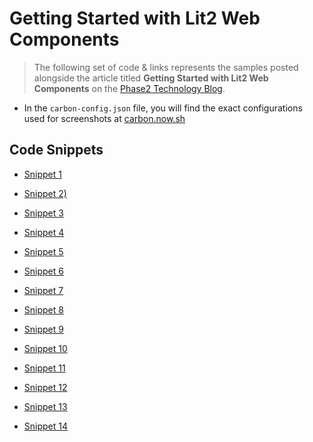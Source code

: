 # Getting Started with Lit2 Web Components

> The following set of code & links represents the samples posted alongside the article titled **Getting Started with Lit2 Web Components** on the [Phase2 Technology Blog](https://www.phase2technology.com/insights).

- In the `carbon-config.json` file, you will find the exact configurations used for screenshots at [carbon.now.sh](https://carbon.now.sh/)

## Code Snippets

- [Snippet 1](https://carbon.now.sh/?bg=rgba%28171%2C184%2C195%2C0%29&t=a11y-dark&wt=none&l=application%2Ftypescript&width=650&ds=false&dsyoff=20px&dsblur=68px&wc=true&wa=false&pv=0px&ph=0px&ln=false&fl=1&fm=Hack&fs=14px&lh=133%25&si=false&es=4x&wm=false&code=import%2520%257B%2520LitElement%2520%257D%2520from%2520%2522lit%2522%253B%250Aimport%2520%257B%2520customElement%2520%257D%2520from%2520%2522lit%252Fdecorators.js%2522%253B%250A%250A%252F**%250A%2520*%2520The%2520Outline%2520Widget%2520Component%250A%2520*%2520%250A%2520*%2520%2540element%2520OutlineWidget%250A%2520*%2520%2540extends%2520LitElement%250A%2520*%252F%250A%2540customElement%28%2522outline-widget%2522%29%250Aexport%2520class%2520OutlineWidget%2520extends%2520LitElement%2520%257B%250A%250A%257D%250A%250Adeclare%2520global%2520%257B%250A%2520%2520interface%2520HTMLElementTagNameMap%2520%257B%250A%2520%2520%2520%2520%2522outline-widget%2522%253A%2520OutlineWidget%253B%250A%2520%2520%257D%250A%257D)

- [Snippet 2)](https://carbon.now.sh/?bg=rgba%28171%2C184%2C195%2C0%29&t=a11y-dark&wt=none&l=application%2Ftypescript&width=650&ds=false&dsyoff=20px&dsblur=68px&wc=true&wa=false&pv=0px&ph=0px&ln=false&fl=1&fm=Hack&fs=14px&lh=133%25&si=false&es=4x&wm=false&code=import%2520%257B%2520OutlineElement%2520%257D%2520from%2520%2522..%252Foutline-element%252Foutline-element%2522%253B%250Aimport%2520%257B%2520customElement%2520%257D%2520from%2520%2522lit%252Fdecorators.js%2522%253B%250A%250A%252F**%250A%2520*%2520The%2520Outline%2520Widget%2520Component%250A%2520*%2520%250A%2520*%2520%2540element%2520OutlineWidget%250A%2520*%2520%2540extends%2520OutlineElement%250A%2520*%252F%250A%2540customElement%28%2522outline-widget%2522%29%250Aexport%2520class%2520OutlineWidget%2520extends%2520OutlineElement%2520%257B%250A%250A%257D%250A%250Adeclare%2520global%2520%257B%250A%2520%2520interface%2520HTMLElementTagNameMap%2520%257B%250A%2520%2520%2520%2520%2522outline-widget%2522%253A%2520OutlineWidget%253B%250A%2520%2520%257D%250A%257D)

- [Snippet 3](https://carbon.now.sh/?bg=rgba%28171%2C184%2C195%2C0%29&t=a11y-dark&wt=none&l=application%2Ftypescript&width=650&ds=false&dsyoff=20px&dsblur=68px&wc=true&wa=false&pv=0px&ph=0px&ln=false&fl=1&fm=Hack&fs=14px&lh=133%25&si=false&es=4x&wm=false&code=render%28%29%253A%2520TemplateResult%2520%257B%250A%2520%2520return%2520html%2560%250A%2520%2520%2520%2520%253Cdiv%253E%250A%2520%2520%2520%2520%2520%2520%253Cp%253ESimple%2520%2522hard%2520coded%2522%2520element%2520inside%2520the%2520component%2520ShadowDOM.%253C%252Fp%253E%250A%2520%2520%2520%2520%253C%252Fdiv%253E%250A%2520%2520%2560%250A%257D)

- [Snippet 4](https://carbon.now.sh/?bg=rgba%28171%2C184%2C195%2C0%29&t=a11y-dark&wt=none&l=application%2Ftypescript&width=650&ds=false&dsyoff=20px&dsblur=68px&wc=true&wa=false&pv=0px&ph=0px&ln=false&fl=1&fm=Hack&fs=14px&lh=133%25&si=false&es=4x&wm=false&code=%252F**%250A%2520*%2520The%2520Outline%2520%2520Link%2520component%250A%2520*%2520%2540element%2520OutlineLink%250A%2520*%2520%2540extends%2520OutlineElement%250A%2520*%2520%2540slot%2520-%2520The%2520default%252C%2520and%2520only%2520slot%2520for%2520this%2520element.%250A%2520*%252F%250A%2540customElement%28%27outline-link%27%29%250Aexport%2520class%2520OutlineLink%2520extends%2520OutlineElement%2520%257B%250A%250A%2520%2520render%28%29%253A%2520TemplateResult%2520%257B%250A%2520%2520%2520%2520return%2520html%2560%2524%257Bthis.linkHref%250A%2520%2520%2520%2520%2520%2520%253F%2520html%2560%2520%253Ca%250A%2520%2520%2520%2520%2520%2520%2520%2520%2520%2520href%253D%2524%257Bthis.linkHref%257D%250A%2520%2520%2520%2520%2520%2520%2520%2520%2520%2520rel%253D%2522%2524%257BifDefined%28this.linkRel%29%257D%2522%250A%2520%2520%2520%2520%2520%2520%2520%2520%2520%2520target%253D%2522%2524%257BifDefined%28this.linkTarget%29%257D%2522%250A%2520%2520%2520%2520%2520%2520%2520%2520%253E%250A%2520%2520%2520%2520%2520%2520%2520%2520%2520%2520%2524%257Bthis.linkText%2520%253F%2520html%2560%2524%257Bthis.linkText%257D%2560%2520%253A%2520html%2560%253Cslot%253E%253C%252Fslot%253E%2560%257D%250A%2520%2520%2520%2520%2520%2520%2520%2520%253C%252Fa%253E%2560%250A%2520%2520%2520%2520%2520%2520%253A%2520html%2560%253Cslot%253E%253C%252Fslot%253E%2560%257D%2560%253B%250A%2520%2520%257D%250A%257D%250A%250Adeclare%2520global%2520%257B%250A%2520%2520interface%2520HTMLElementTagNameMap%2520%257B%250A%2520%2520%2520%2520%27outline-link%27%253A%2520OutlineLink%253B%250A%2520%2520%257D%250A%257D)

- [Snippet 5](https://carbon.now.sh/?bg=rgba%28171%2C184%2C195%2C0%29&t=a11y-dark&wt=none&l=application%2Ftypescript&width=650&ds=false&dsyoff=20px&dsblur=68px&wc=true&wa=false&pv=0px&ph=0px&ln=true&fl=1&fm=Hack&fs=14px&lh=133%25&si=false&es=4x&wm=false&code=render%28%29%253A%2520TemplateResult%2520%257B%250A%2520%2520return%2520%250A%2520%2520%2520%2520%2520%2520html%2560%2524%257Bthis.linkHref%2520%250A%2520%2520%2520%2520%253F%2520html%2560%2560%2520%250A%2520%2520%2520%2520%253A%2520html%2560%2560%250A%2520%2520%257D%2560%253B%250A%257D)

- [Snippet 6](https://carbon.now.sh/?bg=rgba%28171%2C184%2C195%2C0%29&t=a11y-dark&wt=none&l=application%2Ftypescript&width=650&ds=false&dsyoff=20px&dsblur=68px&wc=true&wa=false&pv=0px&ph=0px&ln=false&fl=1&fm=Hack&fs=14px&lh=133%25&si=false&es=4x&wm=false&code=html%2560%253Cslot%253E%253C%252Fslot%253E%2560)

- [Snippet 7](https://carbon.now.sh/?bg=rgba%28171%2C184%2C195%2C0%29&t=a11y-dark&wt=none&l=htmlmixed&width=650&ds=false&dsyoff=20px&dsblur=68px&wc=true&wa=false&pv=0px&ph=0px&ln=false&fl=1&fm=Hack&fs=14px&lh=133%25&si=false&es=4x&wm=false&code=%253Coutline-link%253E%250A%2520%2520%253Ca%2520href%253D%2522https%253A%252F%252Fwww.phase2technology.com%252F%2522%253EPhase2%2520Technology%253C%252Fa%253E%250A%253C%252Foutline-link%253E)

- [Snippet 8](https://carbon.now.sh/?bg=rgba%28171%2C184%2C195%2C0%29&t=a11y-dark&wt=none&l=htmlmixed&width=650&ds=false&dsyoff=20px&dsblur=68px&wc=true&wa=false&pv=0px&ph=0px&ln=false&fl=1&fm=Hack&fs=14px&lh=133%25&si=false&es=4x&wm=false&code=%253Coutline-link%253E%250A%2520%2520%253Ca%2520href%253D%2522https%253A%252F%252Fwww.phase2technology.com%252F%2522%2520target%253D%2522_blank%2522%253E%250A%2520%2520%2520%2520%253Cimg%2520src%253D%2522%252Flogo.png%2522%2520alt%253D%2522Logo%2520image%2520for%2520Phase2%2520Technology%2522%2520%252F%253E%250A%2520%2520%253C%252Fa%253E%250A%253C%252Foutline-link%253E)

- [Snippet 9](https://carbon.now.sh/?bg=rgba%28171%2C184%2C195%2C0%29&t=a11y-dark&wt=none&l=application%2Ftypescript&width=670&ds=false&dsyoff=20px&dsblur=68px&wc=true&wa=false&pv=0px&ph=0px&ln=true&fl=1&fm=Hack&fs=14px&lh=133%25&si=false&es=4x&wm=false&code=render%28%29%253A%2520TemplateResult%2520%257B%250A%2520%2520return%2520html%2560%2524%257Bthis.linkHref%250A%2520%2520%2520%2520%253F%2520html%2560%2520%250A%2520%2520%2520%2520%2520%2520%253Ca%250A%2520%2520%2520%2520%2520%2520%2520%2520href%253D%2524%257Bthis.linkHref%257D%250A%2520%2520%2520%2520%2520%2520%2520%2520rel%253D%2522%2524%257BifDefined%28this.linkRel%29%257D%2522%250A%2520%2520%2520%2520%2520%2520%2520%2520target%253D%2522%2524%257BifDefined%28this.linkTarget%29%257D%2522%250A%2520%2520%2520%2520%2520%2520%253E%250A%2520%2520%2520%2520%2520%2520%2520%2520%2524%257Bthis.linkText%2520%253F%2520html%2560%2524%257Bthis.linkText%257D%2560%2520%253A%2520html%2560%253Cslot%253E%253C%252Fslot%253E%2560%257D%250A%2520%2520%2520%2520%2520%2520%253C%252Fa%253E%2560%250A%2520%2520%2520%2520%253A%2520html%2560%253Cslot%253E%253C%252Fslot%253E%2560%257D%2560%253B%250A%257D%250A)

- [Snippet 10](https://carbon.now.sh/?bg=rgba%28171%2C184%2C195%2C0%29&t=a11y-dark&wt=none&l=application%2Ftypescript&width=650&ds=false&dsyoff=20px&dsblur=68px&wc=true&wa=false&pv=0px&ph=0px&ln=false&fl=1&fm=Hack&fs=14px&lh=133%25&si=false&es=4x&wm=false&code=%2524%257Bthis.linkText%2520%253F%2520html%2560%2524%257Bthis.linkText%257D%2560%2520%253A%2520html%2560%253Cslot%253E%253C%252Fslot%253E%2560%257D)

- [Snippet 11](https://carbon.now.sh/?bg=rgba%28171%2C184%2C195%2C0%29&t=a11y-dark&wt=none&l=htmlmixed&width=650&ds=false&dsyoff=20px&dsblur=68px&wc=true&wa=false&pv=0px&ph=0px&ln=false&fl=1&fm=Hack&fs=14px&lh=133%25&si=false&es=4x&wm=false&code=%253C%21--%2520%250A%2520%2520Create%2520a%2520fully%2520slotted%2520link.%250A%2520%2520This%2520relies%2520on%2520the%2520consumer%2520to%2520build%2520any%2520markup%2520required%250A%2520%2520to%2520render%2520the%2520actual%2520link%2520and%2520linked%2520item%28s%29.%250A--%253E%250A%253Coutline-link%253E%250A%2520%2520%253Ca%2520href%253D%2522https%253A%252F%252Fwww.phase2technology.com%252F%2522%2520target%253D%2522_blank%2522%253E%250A%2520%2520%2520%2520%253Cimg%2520src%253D%2522%252Flogo.png%2522%2520alt%253D%2522Logo%2520image%2520for%2520Phase2%2520Technology%2522%2520%252F%253E%250A%2520%2520%253C%252Fa%253E%250A%253C%252Foutline-link%253E%250A)

- [Snippet 12](https://carbon.now.sh/?bg=rgba%28171%2C184%2C195%2C0%29&t=a11y-dark&wt=none&l=htmlmixed&width=650&ds=false&dsyoff=20px&dsblur=68px&wc=true&wa=false&pv=0px&ph=0px&ln=false&fl=1&fm=Hack&fs=14px&lh=133%25&si=false&es=4x&wm=false&code=%253C%21--%2520%250A%2520%2520Link%2520with%2520linkHref%2520passed%2520as%2520an%2520attribute%2520and%2520slotted%2520link%2520text.%2520%250A--%253E%250A%253Coutline-link%253E%250A%2520%2520%253Ca%2520href%253D%2522https%253A%252F%252Fwww.phase2technology.com%252F%2522%253EPhase2%253C%252Fa%253E%250A%253C%252Foutline-link%253E%250A)

- [Snippet 13](https://carbon.now.sh/?bg=rgba%28171%2C184%2C195%2C0%29&t=a11y-dark&wt=none&l=htmlmixed&width=650&ds=false&dsyoff=20px&dsblur=68px&wc=true&wa=false&pv=0px&ph=0px&ln=false&fl=1&fm=Hack&fs=14px&lh=133%25&si=false&es=4x&wm=false&code=%253C%21--%2520Link%2520with%2520linkHref%2520and%2520linkText%2520passed%2520as%2520attributes.%2520%2520--%253E%250A%253Coutline-link%250A%2520%2520link-href%253D%2522https%253A%252F%252Fwww.phase2technology.com%252F%2522%250A%2520%2520link-text%253D%2522Phase2%2522%250A%253E%250A%253C%252Foutline-link%253E%250A)

- [Snippet 14](https://carbon.now.sh/?bg=rgba%28171%2C184%2C195%2C0%29&t=a11y-dark&wt=none&l=htmlmixed&width=650&ds=false&dsyoff=20px&dsblur=68px&wc=true&wa=false&pv=0px&ph=0px&ln=false&fl=1&fm=Hack&fs=14px&lh=133%25&si=false&es=4x&wm=false&code=%253C%21--%2520Link%2520with%2520all%2520the%2520attributes.%2520%2520--%253E%250A%253Coutline-link%250A%2520%2520link-href%253D%2522https%253A%252F%252Fwww.phase2technology.com%252F%2522%250A%2520%2520link-text%253D%2522Phase2%2522%250A%2520%2520link-rel%253D%2522prefetch%2522%250A%2520%2520link-target%253D%2522_blank%2522%250A%253E%250A%253C%252Foutline-link%253E)
